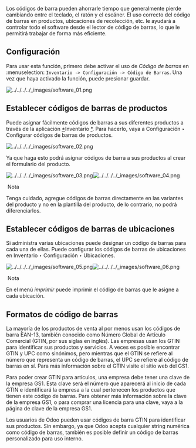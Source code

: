 Los códigos de barra pueden ahorrarle tiempo que generalmente pierde cambiando entre el teclado, el ratón y el escáner. El uso correcto del código de barras en productos, ubicaciones de recolección, etc. le ayudará a controlar todo el software desde el lector de código de barras, lo que le permitirá trabajar de forma más eficiente.

## Configuración[](https://www.odoo.com/documentation/17.0/es/applications/inventory_and_mrp/barcode/setup/software.html#configuration "Enlazar permanentemente con este título")

Para usar esta función, primero debe activar el uso de _Código de barras_ en :menuselection: `Inventario -> Configuración -> Código de Barras`. Una vez que haya activado la función, puede presionar guardar.

![../../../../_images/software_01.png](https://www.odoo.com/documentation/17.0/es/_images/software_01.png)

## Establecer códigos de barras de productos[](https://www.odoo.com/documentation/17.0/es/applications/inventory_and_mrp/barcode/setup/software.html#set-product-barcodes "Enlazar permanentemente con este título")

Puede asignar fácilmente códigos de barras a sus diferentes productos a través de la aplicación [*](https://www.odoo.com/documentation/17.0/es/applications/inventory_and_mrp/barcode/setup/software.html#id1)Inventario [*](https://www.odoo.com/documentation/17.0/es/applications/inventory_and_mrp/barcode/setup/software.html#id3). Para hacerlo, vaya a Configuración ‣ Configurar códigos de barras de productos.

![../../../../_images/software_02.png](https://www.odoo.com/documentation/17.0/es/_images/software_02.png)

Ya que haga esto podrá asignar códigos de barra a sus productos al crear el formulario del producto.

![../../../../_images/software_03.png](https://www.odoo.com/documentation/17.0/es/_images/software_03.png)![../../../../_images/software_04.png](https://www.odoo.com/documentation/17.0/es/_images/software_04.png)

 Nota

Tenga cuidado, agregue códigos de barras directamente en las variantes del producto y no en la plantilla del producto, de lo contrario, no podrá diferenciarlos.

## Establecer códigos de barras de ubicaciones[](https://www.odoo.com/documentation/17.0/es/applications/inventory_and_mrp/barcode/setup/software.html#set-locations-barcodes "Enlazar permanentemente con este título")

Si administra varias ubicaciones puede designar un código de barras para cada una de ellas. Puede configurar los códigos de barras de ubicaciones en Inventario ‣ Configuración ‣ Ubicaciones.

![../../../../_images/software_05.png](https://www.odoo.com/documentation/17.0/es/_images/software_05.png)![../../../../_images/software_06.png](https://www.odoo.com/documentation/17.0/es/_images/software_06.png)

 Nota

En el menú _imprimir_ puede imprimir el código de barras que le asigne a cada ubicación.

## Formatos de código de barras[](https://www.odoo.com/documentation/17.0/es/applications/inventory_and_mrp/barcode/setup/software.html#barcode-formats "Enlazar permanentemente con este título")

La mayoría de los productos de venta al por menos usan los códigos de barra EAN-13, también conocido como Número Global de Artículo Comercial (GTIN, por sus siglas en inglés). Las empresas usan los GTIN para identificar sus productos y servicios. A veces es posible encontrar GTIN y UPC como sinónimos, pero mientras que el GTIN se refiere al número que representa un código de barras, el UPC se refiere al código de barras en sí. Para más información sobre el GTIN visite el sitio web del GS1.

Para poder crear GTIN para artículos, una empresa debe tener una clave de la empresa GS1. Esta clave será el número que aparecerá al inicio de cada GTIN e identificará la empresa a la cual pertenecen los productos que tienen este código de barras. Para obtener más información sobre la clave de la empresa GS1, o para comprar una licencia para una clave, vaya a la página de clave de la empresa GS1.

Los usuarios de Odoo pueden usar códigos de barra GTIN para identificar sus productos. Sin embargo, ya que Odoo acepta cualquier string numérica como código de barras, también es posible definir un código de barras personalizado para uso interno.